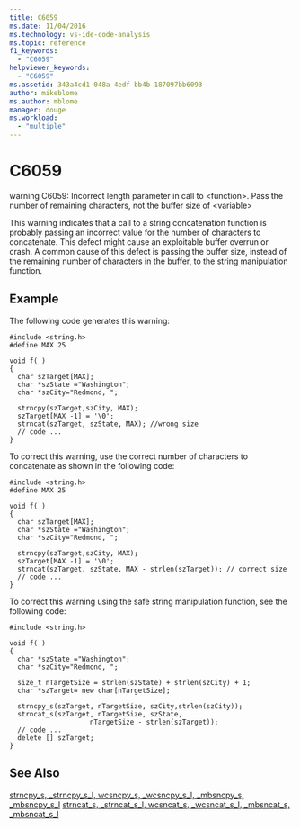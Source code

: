 ```yaml
---
title: C6059
ms.date: 11/04/2016
ms.technology: vs-ide-code-analysis
ms.topic: reference
f1_keywords:
  - "C6059"
helpviewer_keywords:
  - "C6059"
ms.assetid: 343a4cd1-048a-4edf-bb4b-187097bb6093
author: mikeblome
ms.author: mblome
manager: douge
ms.workload:
  - "multiple"
---
```

# C6059
warning C6059: Incorrect length parameter in call to \<function>. Pass the number of remaining characters, not the buffer size of \<variable>

 This warning indicates that a call to a string concatenation function is probably passing an incorrect value for the number of characters to concatenate. This defect might cause an exploitable buffer overrun or crash. A common cause of this defect is passing the buffer size, instead of the remaining number of characters in the buffer, to the string manipulation function.

## Example
 The following code generates this warning:

```
#include <string.h>
#define MAX 25

void f( )
{
  char szTarget[MAX];
  char *szState ="Washington";
  char *szCity="Redmond, ";

  strncpy(szTarget,szCity, MAX);
  szTarget[MAX -1] = '\0';
  strncat(szTarget, szState, MAX); //wrong size
  // code ...
}
```

 To correct this warning, use the correct number of characters to concatenate as shown in the following code:

```
#include <string.h>
#define MAX 25

void f( )
{
  char szTarget[MAX];
  char *szState ="Washington";
  char *szCity="Redmond, ";

  strncpy(szTarget,szCity, MAX);
  szTarget[MAX -1] = '\0';
  strncat(szTarget, szState, MAX - strlen(szTarget)); // correct size
  // code ...
}
```

 To correct this warning using the safe string manipulation function, see the following code:

```
#include <string.h>

void f( )
{
  char *szState ="Washington";
  char *szCity="Redmond, ";

  size_t nTargetSize = strlen(szState) + strlen(szCity) + 1;
  char *szTarget= new char[nTargetSize];

  strncpy_s(szTarget, nTargetSize, szCity,strlen(szCity));
  strncat_s(szTarget, nTargetSize, szState,
                    nTargetSize - strlen(szTarget));
  // code ...
  delete [] szTarget;
}
```

## See Also
 [strncpy_s, _strncpy_s_l, wcsncpy_s, _wcsncpy_s_l, _mbsncpy_s, _mbsncpy_s_l](/cpp/c-runtime-library/reference/strncpy-s-strncpy-s-l-wcsncpy-s-wcsncpy-s-l-mbsncpy-s-mbsncpy-s-l)
 [strncat_s, _strncat_s_l, wcsncat_s, _wcsncat_s_l, _mbsncat_s, _mbsncat_s_l](/cpp/c-runtime-library/reference/strncat-s-strncat-s-l-wcsncat-s-wcsncat-s-l-mbsncat-s-mbsncat-s-l)